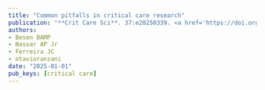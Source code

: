 ```yaml
---
title: "Common pitfalls in critical care research"
publication: "**Crit Care Sci**. 37:e20250339. <a href='https://doi.org/10.62675/2965-2774.20250339' target='_blank' rel='noopener noreferrer'>10.62675/2965-2774.20250339</a>"
authors:
- Besen BAMP
- Nassar AP Jr
- Ferreira JC
- otavioranzani
date: "2025-01-01"
pub_keys: [critical care]
---
```

